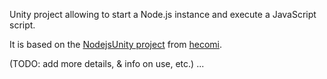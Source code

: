 Unity project allowing to start a Node.js instance and execute a JavaScript script.

It is based on the [NodejsUnity project](//github.com/hecomi/NodejsUnity) from [hecomi](//github.com/hecomi).

(TODO: add more details, & info on use, etc.)
...
